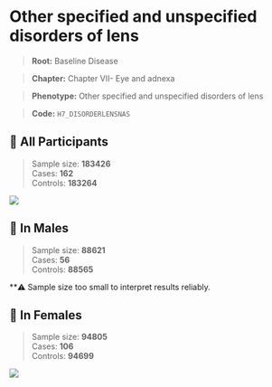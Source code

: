 # Other specified and unspecified disorders of lens

> **Root:** Baseline Disease  

> **Chapter:** Chapter VII- Eye and adnexa  

> **Phenotype:** Other specified and unspecified disorders of lens  

> **Code:** `H7_DISORDERLENSNAS`

## 🧪 All Participants  
> Sample size: **183426**  
> Cases: **162**  
> Controls: **183264**
<img src="/Disease/Figures/ALL/Incidence/H7_DISORDERLENSNAS.png"/>
<CsvTable src="/Disease_Data/ALL/Incidence/COX_H7_DISORDERLENSNAS.csv" label="🔍 View full results" />

## 👨 In Males  
> Sample size: **88621**  
> Cases: **56**  
> Controls: **88565**

**⚠️ Sample size too small to interpret results reliably.


## 👩 In Females  
> Sample size: **94805**  
> Cases: **106**  
> Controls: **94699**
<img src="/Disease/Figures/Female/Incidence/H7_DISORDERLENSNAS.png"/>
<CsvTable src="/Disease_Data/Female/Incidence/COX_H7_DISORDERLENSNAS.csv" label="🔍 View full results" />
